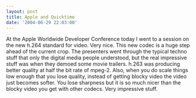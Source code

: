 ```yaml
---
layout: post
title: Apple and Quicktime
date: '2004-06-29 22:03:00'
---
```


At the Apple Worldwide Developer Conference today I went to a session on the new h.264 standard for video. Very nice. This new codec is a huge step ahead of the current crop. The presenters went through the typical techno stuff that only the digital media people understood, but the real impressive stuff was when they demoed some movie trailers. h.263 was producing better quality at half the bit rate of mpeg-2. Also, when you do scale things low enough that you lose quality, instead of getting blocky video the video just becomes softer. You lose sharpness but it is so much nicer than the blocky video you get with other codecs. Very impressive stuff.

<!--kg-card-end: markdown-->